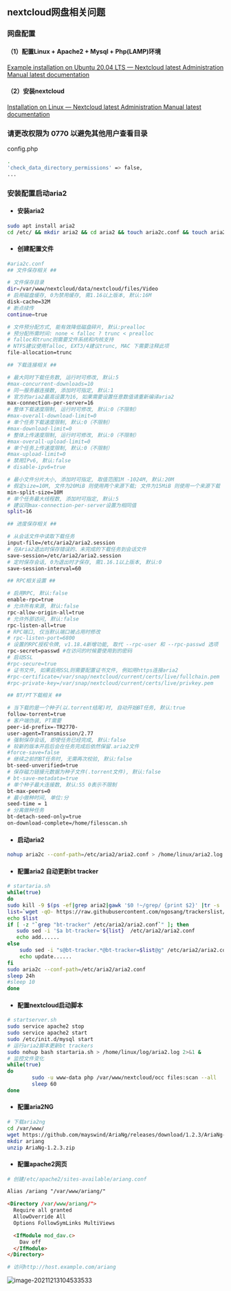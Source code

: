 ## nextcloud网盘相关问题
### 网盘配置
#### （1）配置Linux + Apache2 + Mysql + Php(LAMP)环境
[Example installation on Ubuntu 20.04 LTS — Nextcloud latest Administration Manual latest documentation](https://docs.nextcloud.com/server/latest/admin_manual/installation/example_ubuntu.html)

#### （2）安装nextcloud
[Installation on Linux — Nextcloud latest Administration Manual latest documentation](https://docs.nextcloud.com/server/latest/admin_manual/installation/source_installation.html)

### 请更改权限为 0770 以避免其他用户查看目录

config.php

```bash
.
'check_data_directory_permissions' => false,
...
```

### 安装配置启动aria2

- #### 安装aria2

```bash
sudo apt install aria2
cd /etc/ && mkdir aria2 && cd aria2 && touch aria2c.conf && touch aria2.session
```

- #### 创建配置文件

```bash
#aria2c.conf
## 文件保存相关 ##

# 文件保存目录
dir=/var/www/nextcloud/data/nextcloud/files/Video
# 启用磁盘缓存, 0为禁用缓存, 需1.16以上版本, 默认:16M
disk-cache=32M
# 断点续传
continue=true

# 文件预分配方式, 能有效降低磁盘碎片, 默认:prealloc
# 预分配所需时间: none < falloc ? trunc < prealloc
# falloc和trunc则需要文件系统和内核支持
# NTFS建议使用falloc, EXT3/4建议trunc, MAC 下需要注释此项
file-allocation=trunc

## 下载连接相关 ##

# 最大同时下载任务数, 运行时可修改, 默认:5
#max-concurrent-downloads=10
# 同一服务器连接数, 添加时可指定, 默认:1
# 官方的aria2最高设置为16, 如果需要设置任意数值请重新编译aria2
max-connection-per-server=16
# 整体下载速度限制, 运行时可修改, 默认:0（不限制）
#max-overall-download-limit=0
# 单个任务下载速度限制, 默认:0（不限制）
#max-download-limit=0
# 整体上传速度限制, 运行时可修改, 默认:0（不限制）
#max-overall-upload-limit=0
# 单个任务上传速度限制, 默认:0（不限制）
#max-upload-limit=0
# 禁用IPv6, 默认:false
# disable-ipv6=true

# 最小文件分片大小, 添加时可指定, 取值范围1M -1024M, 默认:20M
# 假定size=10M, 文件为20MiB 则使用两个来源下载; 文件为15MiB 则使用一个来源下载
min-split-size=10M
# 单个任务最大线程数, 添加时可指定, 默认:5
# 建议同max-connection-per-server设置为相同值
split=16

## 进度保存相关 ##

# 从会话文件中读取下载任务
input-file=/etc/aria2/aria2.session
# 在Aria2退出时保存错误的、未完成的下载任务到会话文件
save-session=/etc/aria2/aria2.session
# 定时保存会话, 0为退出时才保存, 需1.16.1以上版本, 默认:0
save-session-interval=60

## RPC相关设置 ##

# 启用RPC, 默认:false
enable-rpc=true
# 允许所有来源, 默认:false
rpc-allow-origin-all=true
# 允许外部访问, 默认:false
rpc-listen-all=true
# RPC端口, 仅当默认端口被占用时修改
# rpc-listen-port=6800
# 设置的RPC授权令牌, v1.18.4新增功能, 取代 --rpc-user 和 --rpc-passwd 选项
rpc-secret=passwd #在访问的时候要使用到的密码
# 启动SSL
#rpc-secure=true
# 证书文件, 如果启用SSL则需要配置证书文件, 例如用https连接aria2
#rpc-certificate=/var/snap/nextcloud/current/certs/live/fullchain.pem
#rpc-private-key=/var/snap/nextcloud/current/certs/live/privkey.pem

## BT/PT下载相关 ##

# 当下载的是一个种子(以.torrent结尾)时, 自动开始BT任务, 默认:true
follow-torrent=true
# 客户端伪装, PT需要
peer-id-prefix=-TR2770-
user-agent=Transmission/2.77
# 强制保存会话, 即使任务已经完成, 默认:false
# 较新的版本开启后会在任务完成后依然保留.aria2文件
#force-save=false
# 继续之前的BT任务时, 无需再次校验, 默认:false
bt-seed-unverified=true
# 保存磁力链接元数据为种子文件(.torrent文件), 默认:false
# bt-save-metadata=true
# 单个种子最大连接数, 默认:55 0表示不限制
bt-max-peers=0
# 最小做种时间, 单位:分
seed-time = 1
# 分离做种任务
bt-detach-seed-only=true
on-download-complete=/home/filesscan.sh
```

- #### 启动aria2

```bash
nohup aria2c --conf-path=/etc/aria2/aria2.conf > /home/linux/aria2.log 2>&1 &
```


- #### 配置aria2 自动更新bt tracker

```bash
# startaria.sh
while(true)
do
sudo kill -9 $(ps -ef|grep aria2|gawk '$0 !~/grep/ {print $2}' |tr -s '\n' ' ')
list=`wget -qO- https://raw.githubusercontent.com/ngosang/trackerslist/master/trackers_best.txt|awk NF|sed ":a;N;s/\n/,/g;ta"`
echo $list
if [ -z "`grep "bt-tracker" /etc/aria2/aria2.conf`" ]; then
   sudo sed -i '$a bt-tracker='${list}  /etc/aria2/aria2.conf
   echo add......
else
    sudo sed -i "s@bt-tracker.*@bt-tracker=$list@g" /etc/aria2/aria2.conf
    echo update......
fi
sudo aria2c --conf-path=/etc/aria2/aria2.conf
sleep 24h
#sleep 10
done
```
- #### 配置nextcloud启动脚本

```bash
# startserver.sh
sudo service apache2 stop
sudo service apache2 start
sudo /etc/init.d/mysql start
# 运行aria2脚本更新bt trackers
sudo nohup bash startaria.sh > /home/linux/log/aria2.log 2>&1 &
# 监控文件变化
while(true)
do
        sudo -u www-data php /var/www/nextcloud/occ files:scan --all
        sleep 60
done
```

- #### 配置aria2NG

```bash
# 下载aria2ng
cd /var/www/
wget https://github.com/mayswind/AriaNg/releases/download/1.2.3/AriaNg-1.2.3.zip
mkdir ariang
unzip AriaNg-1.2.3.zip
```
- #### 配置apache2网页

```bash
# 创建/etc/apache2/sites-available/ariang.conf
```
```html
Alias /ariang "/var/www/ariang/"

<Directory /var/www/ariang/">
  Require all granted
  AllowOverride All
  Options FollowSymLinks MultiViews

  <IfModule mod_dav.c>
    Dav off
  </IfModule>
</Directory>
```

```bash
# 访问http://host.example.com/ariang
```

![image-20211213104533533](https://cdn.jsdelivr.net/gh/SivanLaai/image-store-rep@master/note/image-20211213104533533.png)

